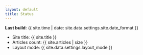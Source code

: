 ```yaml
---
layout: default
title: Status
---
```



**Last build:** {{ site.time | date: site.data.settings.site.date_format }}


- Site title: {{ site.title }}
- Articles count: {{ site.articles | size }}
- Layout mode: {{ site.data.settings.layout_mode }}
